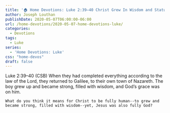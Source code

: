 ```yaml
---
title: '🏠 Home Devotions: Luke 2:39–40 Christ Grew In Wisdom and Stature [Part 4]'
author: Joseph Louthan
publishDate: 2020-05-07T06:00:00-06:00
url: /home-devotions/2020-05-07-home-devotions-luke/
categories:
  - Devotions
tags:
  - Luke
series:
  - 'Home Devotions: Luke'
css: "home-devos"
draft: false
---
```


Luke 2:39–40 (CSB) When they had completed everything according to the law of the Lord, they returned to Galilee, to their own town of Nazareth.  The boy grew up and became strong, filled with wisdom, and God’s grace was on him.

```text
What do you think it means for Christ to be fully human--to grew and became strong, filled with wisdom--yet, Jesus was also fully God?
```
